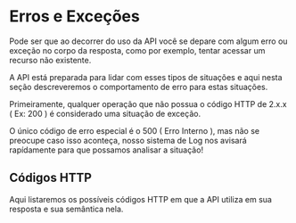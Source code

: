 # Erros e Exceções

Pode ser que ao decorrer do uso da API você se depare com algum erro ou exceção no corpo da resposta, como por exemplo, tentar acessar um recurso não existente.

A API está preparada para lidar com esses tipos de situações e aqui nesta seção descreveremos o comportamento de erro para estas situações.

Primeiramente, qualquer operação que não possua o código HTTP de 2.x.x ( Ex: 200 ) é considerado uma situação de exceção.

O único código de erro especial é o 500 ( Erro Interno ), mas não se preocupe caso isso aconteça, nosso sistema de Log nos avisará rapídamente para que possamos analisar a situação!

## Códigos HTTP

Aqui listaremos os possíveis códigos HTTP em que a API utiliza em sua resposta e sua semântica nela.
